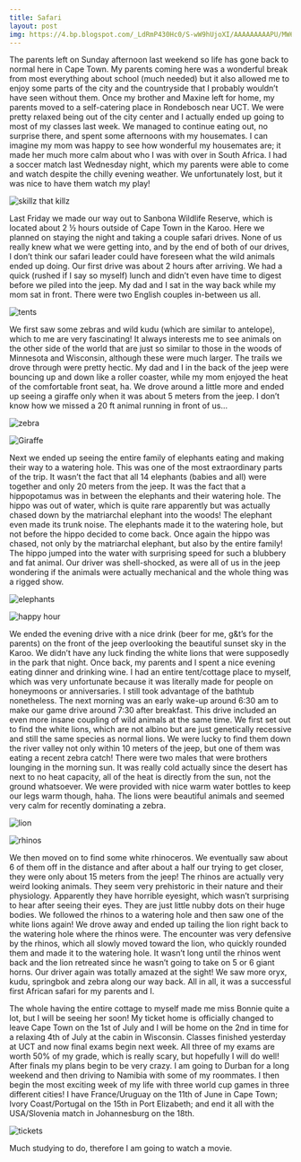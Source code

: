 ```yaml
---
title: Safari
layout: post
img: https://4.bp.blogspot.com/_LdRmP430Hc0/S-wW9hUjoXI/AAAAAAAAAPU/MW6cY3jfJag/s800/IMG_6528.JPG
---
```


The parents left on Sunday afternoon last weekend so life has gone back to normal here in Cape Town. My parents coming here was a wonderful break from most everything about school (much needed) but it also allowed me to enjoy some parts of the city and the countryside that I probably wouldn’t have seen without them. Once my brother and Maxine left for home, my parents moved to a self-catering place in Rondebosch near UCT. We were pretty relaxed being out of the city center and I actually ended up going to most of my classes last week. We managed to continue eating out, no surprise there, and spent some afternoons with my housemates. I can imagine my mom was happy to see how wonderful my housemates are; it made her much more calm about who I was with over in South Africa. I had a soccer match last Wednesday night, which my parents were able to come and watch despite the chilly evening weather. We unfortunately lost, but it was nice to have them watch my play!

![skillz that killz](https://4.bp.blogspot.com/_LdRmP430Hc0/S-wcr7p2EYI/AAAAAAAAAQs/CPEjGy4ln2E/s800/IMG_4964.JPG)

Last Friday we made our way out to Sanbona Wildlife Reserve, which is located about 2 ½ hours outside of Cape Town in the Karoo. Here we planned on staying the night and taking a couple safari drives. None of us really knew what we were getting into, and by the end of both of our drives, I don’t think our safari leader could have foreseen what the wild animals ended up doing. Our first drive was about 2 hours after arriving. We had a quick (rushed if I say so myself) lunch and didn’t even have time to digest before we piled into the jeep. My dad and I sat in the way back while my mom sat in front. There were two English couples in-between us all.

![tents](https://1.bp.blogspot.com/_LdRmP430Hc0/S-wW9Am2xmI/AAAAAAAAAPM/4d_e1oMLckQ/s800/IMG_6310.JPG)

We first saw some zebras and wild kudu (which are similar to antelope), which to me are very fascinating! It always interests me to see animals on the other side of the world that are just so similar to those in the woods of Minnesota and Wisconsin, although these were much larger. The trails we drove through were pretty hectic. My dad and I in the back of the jeep were bouncing up and down like a roller coaster, while my mom enjoyed the heat of the comfortable front seat, ha. We drove around a little more and ended up seeing a giraffe only when it was about 5 meters from the jeep. I don’t know how we missed a 20 ft animal running in front of us…

![zebra](https://4.bp.blogspot.com/_LdRmP430Hc0/S-wW9hUjoXI/AAAAAAAAAPU/MW6cY3jfJag/s800/IMG_6528.JPG)

![Giraffe](https://1.bp.blogspot.com/_LdRmP430Hc0/S-wW-YlBTBI/AAAAAAAAAPc/37KezfEZIws/s800/IMG_6331.JPG)

Next we ended up seeing the entire family of elephants eating and making their way to a watering hole. This was one of the most extraordinary parts of the trip. It wasn’t the fact that all 14 elephants (babies and all) were together and only 20 meters from the jeep. It was the fact that a hippopotamus was in between the elephants and their watering hole. The hippo was out of water, which is quite rare apparently but was actually chased down by the matriarchal elephant into the woods! The elephant even made its trunk noise. The elephants made it to the watering hole, but not before the hippo decided to come back. Once again the hippo was chased, not only by the matriarchal elephant, but also by the entire family! The hippo jumped into the water with surprising speed for such a blubbery and fat animal. Our driver was shell-shocked, as were all of us in the jeep wondering if the animals were actually mechanical and the whole thing was a rigged show.

![elephants](https://4.bp.blogspot.com/_LdRmP430Hc0/S-wW-xXqNJI/AAAAAAAAAPk/koZ6tHLZ7jM/s800/IMG_6350.JPG)

![happy hour](https://2.bp.blogspot.com/_LdRmP430Hc0/S-wY23CA11I/AAAAAAAAAQE/WN8ynWxtHHw/s800/IMG_5094.JPG)

We ended the evening drive with a nice drink (beer for me, g&amp;t’s for the parents) on the front of the jeep overlooking the beautiful sunset sky in the Karoo. We didn’t have any luck finding the white lions that were supposedly in the park that night. Once back, my parents and I spent a nice evening eating dinner and drinking wine. I had an entire tent/cottage place to myself, which was very unfortunate because it was literally made for people on honeymoons or anniversaries. I still took advantage of the bathtub nonetheless. The next morning was an early wake-up around 6:30 am to make our game drive around 7:30 after breakfast. This drive included an even more insane coupling of wild animals at the same time. We first set out to find the white lions, which are not albino but are just genetically recessive and still the same species as normal lions. We were lucky to find them down the river valley not only within 10 meters of the jeep, but one of them was eating a recent zebra catch! There were two males that were brothers lounging in the morning sun. It was really cold actually since the desert has next to no heat capacity, all of the heat is directly from the sun, not the ground whatsoever. We were provided with nice warm water bottles to keep our legs warm though, haha. The lions were beautiful animals and seemed very calm for recently dominating a zebra.

![lion](https://1.bp.blogspot.com/_LdRmP430Hc0/S-wY3GRu2dI/AAAAAAAAAQM/OIM5EDCTQ2w/s800/IMG_6466.JPG)

![rhinos](https://3.bp.blogspot.com/_LdRmP430Hc0/S-wcra9PewI/AAAAAAAAAQk/mWVcT3PAwPU/s800/IMG_6498.JPG)

We then moved on to find some white rhinoceros. We eventually saw about 6 of them off in the distance and after about a half our trying to get closer, they were only about 15 meters from the jeep! The rhinos are actually very weird looking animals. They seem very prehistoric in their nature and their physiology. Apparently they have horrible eyesight, which wasn’t surprising to hear after seeing their eyes. They are just little nubby dots on their huge bodies. We followed the rhinos to a watering hole and then saw one of the white lions again! We drove away and ended up tailing the lion right back to the watering hole where the rhinos were. The encounter was very defensive by the rhinos, which all slowly moved toward the lion, who quickly rounded them and made it to the watering hole. It wasn’t long until the rhinos went back and the lion retreated since he wasn’t going to take on 5 or 6 giant horns. Our driver again was totally amazed at the sight! We saw more oryx, kudu, springbok and zebra along our way back. All in all, it was a successful first African safari for my parents and I.

The whole having the entire cottage to myself made me miss Bonnie quite a lot, but I will be seeing her soon! My ticket home is officially changed to leave Cape Town on the 1st of July and I will be home on the 2nd in time for a relaxing 4th of July at the cabin in Wisconsin. Classes finished yesterday at UCT and now final exams begin next week. All three of my exams are worth 50% of my grade, which is really scary, but hopefully I will do well! After finals my plans begin to be very crazy. I am going to Durban for a long weekend and then driving to Namibia with some of my roommates. I then begin the most exciting week of my life with three world cup games in three different cities! I have France/Uruguay on the 11th of June in Cape Town; Ivory Coast/Portugal on the 15th in Port Elizabeth; and end it all with the USA/Slovenia match in Johannesburg on the 18th.

![tickets](https://2.bp.blogspot.com/_LdRmP430Hc0/S-wcto-NsII/AAAAAAAAAQ8/hkD5Ep6mVdA/s800/IMG_6544.JPG)

Much studying to do, therefore I am going to watch a movie.